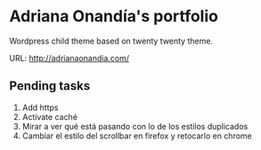 # Adriana Onandía's portfolio

Wordpress child theme based on twenty twenty theme.

URL: http://adrianaonandia.com/

## Pending tasks

1. Add https
2. Activate caché
3. Mirar a ver qué está pasando con lo de los estilos duplicados
4. Cambiar el estilo del scrollbar en firefox y retocarlo en chrome